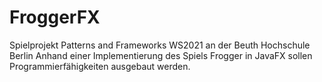 # FroggerFX

Spielprojekt Patterns and Frameworks WS2021 an der Beuth Hochschule Berlin
Anhand einer Implementierung des Spiels Frogger in JavaFX sollen Programmierfähigkeiten ausgebaut werden.
